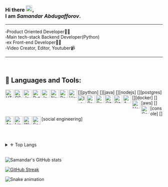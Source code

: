 ### Hi there <img src="https://raw.githubusercontent.com/samandareo/samandareo/master/wave.gif" width="20px">, <br /> I am *Samandar Abdugafforov*.


---
▫️Product Oriented Developer🧑‍💻<br />
▫️Main tech-stack Backend Developer(Python)<br />
▫️ex Front-end Developer🧑‍💻<br />
▫️Video Creator, Editor, Youtuber📹<br />

---

<br />

## 🔨 Languages and Tools:

[<img align="left" alt="HTML" width="26px" src="./techs/html.svg" />][html]
[<img align="left" alt="CSS" width="26px" src="./techs/css.svg" />][css]
[<img align="left" alt="JavaScript" width="26px" src="./techs/javascript.svg" />][javascript]
[<img align="left" alt="Python" width="26px" src="./techs/python.svg" />][python]
[<img align="left" alt="Java" width="26px" src="./techs/java.svg" />][java]
[<img align="left" alt="NodeJS" width="26px" src="./techs/nodejs.svg" />][nodejs]
[<img align="left" alt="PostgreSQL" width="26px" src="./techs/postgres.svg" />][postgres]
[<img align="left" alt="Visual Studio Code" width="26px" src="./techs/vscode.svg" />][vscode]
[<img align="left" alt="IntelliJ IDEA" width="26px" src="./techs/intellij.svg" />][jetbrains]
[<img align="left" alt="Powershell" width="26px" src="./techs/powershell.svg" />][powershell]
[<img align="left" alt="Docker" width="26px" src="./techs/docker.svg" />][docker]
[<img align="left" alt="Git" width="26px" src="./techs/git.svg" />][git]
[<img align="left" alt="GitHub" width="26px" src="./techs/github.svg" />][github]
[<img align="left" alt="AWS" width="26px" src="./techs/aws.svg" />][aws]
[<img align="left" alt="Heroku" width="26px" src="./techs/heroku.svg" />][heroku]
[<img align="left" alt="Console" width="26px" src="./techs/console.svg" />][console]
[<img align="left" alt="Android" width="26px" src="./techs/android.svg" />][android]
[<img align="left" alt="Linux" width="26px" src="./techs/linux.svg" />][linux]
[<img align="left" alt="Windows" width="26px" src="./techs/windows 10.svg" />][windows]
[<img align="left" alt="Social Engineering" width="26px" src="./techs/social engineering.svg" />][social engineering]

<br />
<br />

<br />

<details>

  <summary>⚜ Top Langs</summary>
  
  <br />
  
  ![Top langs](https://github-readme-stats.vercel.app/api/top-langs/?username=samandareo&theme=algolia)
  
</details>


<br />




![Samandar's GitHub stats](https://github-readme-stats.vercel.app/api?username=samandareo&count_private=true&show_icons=true&theme=algolia&include_all_commits=true)

[![GitHub Streak](https://github-readme-streak-stats.herokuapp.com?user=Samandareo&theme=algolia&date_format=M%20j%5B%2C%20Y%5D)](https://git.io/streak-stats)

![Snake animation](https://github.com/samandareo/samandareo/blob/main/snake.svg)




[html]: https://www.w3schools.com/html/default.asp
[css]: https://www.w3schools.com/css/default.asp
[javascript]: https://www.javascript.com/
[vscode]: https://code.visualstudio.com/
[jetbrains]: https://www.jetbrains.com/
[powershell]: https://docs.microsoft.com/en-us/powershell/
[git]: https://git-scm.com/
[github]: https://github.com
[heroku]: https://www.heroku.com/
[android]: https://www.android.com/
[linux]: https://www.linux.org/
[windows]: https://www.microsoft.com/en-us/windows
